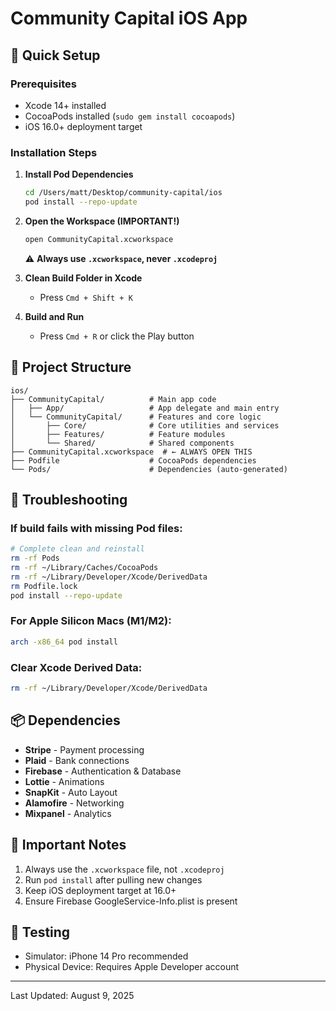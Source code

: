 # Community Capital iOS App

## 🚀 Quick Setup

### Prerequisites
- Xcode 14+ installed
- CocoaPods installed (`sudo gem install cocoapods`)
- iOS 16.0+ deployment target

### Installation Steps

1. **Install Pod Dependencies**
   ```bash
   cd /Users/matt/Desktop/community-capital/ios
   pod install --repo-update
   ```

2. **Open the Workspace (IMPORTANT!)**
   ```bash
   open CommunityCapital.xcworkspace
   ```
   ⚠️ **Always use `.xcworkspace`, never `.xcodeproj`**

3. **Clean Build Folder in Xcode**
   - Press `Cmd + Shift + K`

4. **Build and Run**
   - Press `Cmd + R` or click the Play button

## 📁 Project Structure

```
ios/
├── CommunityCapital/          # Main app code
│   ├── App/                   # App delegate and main entry
│   └── CommunityCapital/      # Features and core logic
│       ├── Core/              # Core utilities and services
│       ├── Features/          # Feature modules
│       └── Shared/            # Shared components
├── CommunityCapital.xcworkspace  # ← ALWAYS OPEN THIS
├── Podfile                    # CocoaPods dependencies
└── Pods/                      # Dependencies (auto-generated)
```

## 🔧 Troubleshooting

### If build fails with missing Pod files:
```bash
# Complete clean and reinstall
rm -rf Pods
rm -rf ~/Library/Caches/CocoaPods
rm -rf ~/Library/Developer/Xcode/DerivedData
rm Podfile.lock
pod install --repo-update
```

### For Apple Silicon Macs (M1/M2):
```bash
arch -x86_64 pod install
```

### Clear Xcode Derived Data:
```bash
rm -rf ~/Library/Developer/Xcode/DerivedData
```

## 📦 Dependencies

- **Stripe** - Payment processing
- **Plaid** - Bank connections
- **Firebase** - Authentication & Database
- **Lottie** - Animations
- **SnapKit** - Auto Layout
- **Alamofire** - Networking
- **Mixpanel** - Analytics

## 🎯 Important Notes

1. Always use the `.xcworkspace` file, not `.xcodeproj`
2. Run `pod install` after pulling new changes
3. Keep iOS deployment target at 16.0+
4. Ensure Firebase GoogleService-Info.plist is present

## 📱 Testing

- Simulator: iPhone 14 Pro recommended
- Physical Device: Requires Apple Developer account

---
Last Updated: August 9, 2025
